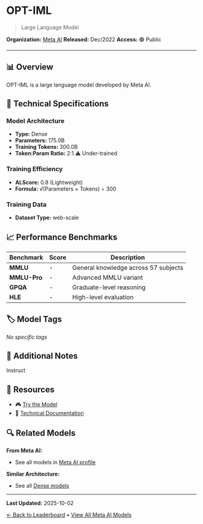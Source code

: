 # OPT-IML

> Large Language Model

**Organization:** [Meta AI](../../labs/meta-ai.md)
**Released:** Dec/2022
**Access:** 🟢 Public

---

## 📊 Overview

OPT-IML is a large language model developed by Meta AI.

## 🔧 Technical Specifications

### Model Architecture
- **Type:** Dense
- **Parameters:** 175.0B
- **Training Tokens:** 300.0B
- **Token:Param Ratio:** 2:1 ⚠️ Under-trained

### Training Efficiency
- **ALScore:** 0.8 (Lightweight)
- **Formula:** √(Parameters × Tokens) ÷ 300

### Training Data
- **Dataset Type:** web-scale

## 📈 Performance Benchmarks

| Benchmark | Score | Description |
|-----------|-------|-------------|
| **MMLU** | - | General knowledge across 57 subjects |
| **MMLU-Pro** | - | Advanced MMLU variant |
| **GPQA** | - | Graduate-level reasoning |
| **HLE** | - | High-level evaluation |

## 🏷️ Model Tags

_No specific tags_

## 📝 Additional Notes

Instruct

## 🔗 Resources

- 🎮 [Try the Model](https://github.com/facebookresearch/metaseq/tree/main/projects/OPT-IML)
- 📄 [Technical Documentation](https://arxiv.org/abs/2212.12017)

## 🔍 Related Models

**From Meta AI:**
- See all models in [Meta AI profile](../../labs/meta-ai.md)

**Similar Architecture:**
- See all [Dense models](../../architectures/dense.md)

---

**Last Updated:** 2025-10-02

[← Back to Leaderboard](../../README.md) • [View All Meta AI Models](../../labs/meta-ai.md)
